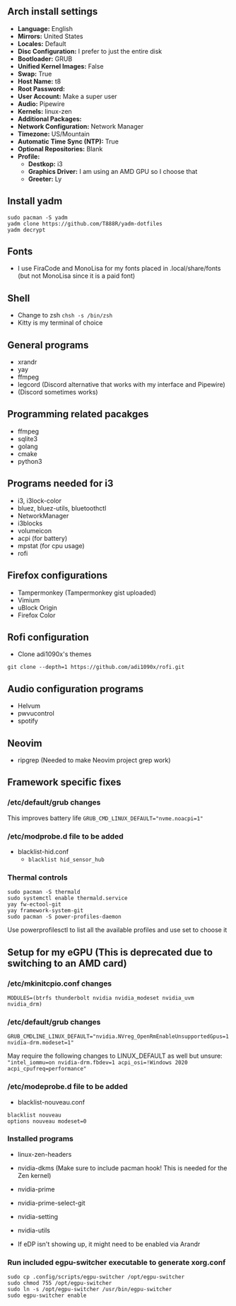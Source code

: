 ## Arch install settings

- **Language:** English
- **Mirrors:** United States
- **Locales:** Default
- **Disc Configuration:** I prefer to just the entire disk
- **Bootloader:** GRUB
- **Unified Kernel Images:** False
- **Swap:** True
- **Host Name:** t8
- **Root Password:**
- **User Account:** Make a super user
- **Audio:** Pipewire
- **Kernels:** linux-zen
- **Additional Packages:**
- **Network Configuration:** Network Manager
- **Timezone:** US/Mountain
- **Automatic Time Sync (NTP):** True
- **Optional Repositories:** Blank
- **Profile:**
  - **Destkop:** i3
  - **Graphics Driver:** I am using an AMD GPU so I choose that
  - **Greeter:** Ly

## Install yadm

```
sudo pacman -S yadm
yadm clone https://github.com/T888R/yadm-dotfiles
yadm decrypt
```

## Fonts

- I use FiraCode and MonoLisa for my fonts placed in .local/share/fonts
  (but not MonoLisa since it is a paid font)

## Shell

- Change to zsh
  `chsh -s /bin/zsh`
- Kitty is my terminal of choice

## General programs

- xrandr
- yay
- ffmpeg
- legcord (Discord alternative that works with my interface and Pipewire)
- (Discord sometimes works)

## Programming related pacakges

- ffmpeg
- sqlite3
- golang
- cmake
- python3

## Programs needed for i3

- i3, i3lock-color
- bluez, bluez-utils, bluetoothctl
- NetworkManager
- i3blocks
- volumeicon
- acpi (for battery)
- mpstat (for cpu usage)
- rofi

## Firefox configurations

- Tampermonkey (Tampermonkey gist uploaded)
- Vimium
- uBlock Origin
- Firefox Color

## Rofi configuration

- Clone adi1090x's themes

```
git clone --depth=1 https://github.com/adi1090x/rofi.git
```

## Audio configuration programs

- Helvum
- pwvucontrol
- spotify

## Neovim

- ripgrep (Needed to make Neovim project grep work)

## Framework specific fixes

### /etc/default/grub changes

This improves battery life
`GRUB_CMD_LINUX_DEFAULT="nvme.noacpi=1"`

### /etc/modprobe.d file to be added

- blacklist-hid.conf
  - `blacklist hid_sensor_hub`

### Thermal controls

```
sudo pacman -S thermald
sudo systemctl enable thermald.service
yay fw-ectool-git
yay framework-system-git
sudo pacman -S power-profiles-daemon
```

Use powerprofilesctl to list all the available profiles and use set to choose it

## Setup for my eGPU (This is deprecated due to switching to an AMD card)

### /etc/mkinitcpio.conf changes

`MODULES=(btrfs thunderbolt nvidia nvidia_modeset nvidia_uvm nvidia_drm)`

### /etc/default/grub changes

`GRUB_CMDLINE_LINUX_DEFAULT="nvidia.NVreg_OpenRmEnableUnsupportedGpus=1 nvidia-drm.modeset=1"`

May require the following changes to LINUX_DEFAULT as well but unsure:
`"intel_iommu=on nvidia-drm.fbdev=1 acpi_osi=!Windows 2020 acpi_cpufreq=performance"`

### /etc/modeprobe.d file to be added

- blacklist-nouveau.conf

```
blacklist nouveau
options nouveau modeset=0
```

### Installed programs

- linux-zen-headers
- nvidia-dkms (Make sure to include pacman hook! This is needed for the Zen kernel)
- nvidia-prime
- nvidia-prime-select-git
- nvidia-setting
- nvidia-utils

- If eDP isn't showing up, it might need to be enabled via Arandr

### Run included egpu-switcher executable to generate xorg.conf

```
sudo cp .config/scripts/egpu-switcher /opt/egpu-switcher
sudo chmod 755 /opt/egpu-switcher
sudo ln -s /opt/egpu-switcher /usr/bin/egpu-switcher
sudo egpu-switcher enable
```
